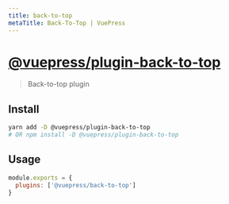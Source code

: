 ```yaml
---
title: back-to-top
metaTitle: Back-To-Top | VuePress
---
```


# [@vuepress/plugin-back-to-top](https://github.com/vuejs/vuepress/tree/master/packages/%40vuepress/plugin-back-to-top)

> Back-to-top plugin

## Install

```bash
yarn add -D @vuepress/plugin-back-to-top
# OR npm install -D @vuepress/plugin-back-to-top
```

## Usage

```javascript
module.exports = {
  plugins: ['@vuepress/back-to-top'] 
}
```
